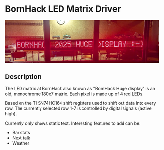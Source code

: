 # BornHack LED Matrix Driver

![An image showing the display in action](img/bh25.jpg)

## Description

The LED matrix at BornHack also known as "BornHack Huge display" is an old, monochrome 180x7 matrix.
Each pixel is made up of 4 red LEDs.

Based on the TI SN74HC164 shift registers used to shift out data into every row.
The currently selected row 1-7 is controlled by digital signals (active high).

Currently only shows static text. Interesting features to add can be:

- Bar stats
- Next talk
- Weather
